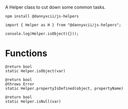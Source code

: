A Helper class to cut down some common tasks.

```
npm install @dannyxcii/js-helpers
```

```
import { Helper as H } from "@dannyxcii/js-helpers";

console.log(Helper.isObject({}));
```

# Functions

```
@return bool
static Helper.isObject(var)
```

```
@return bool
@throws Error
static Helper.propertyIsDefined(object, propertyName)
```


```
@return bool
static Helper.isNull(var)
```